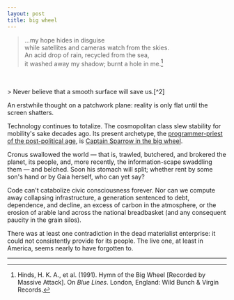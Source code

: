 ```yaml
---
layout: post
title: big wheel
---
```


> ...my hope hides in disguise<br/>while satellites and cameras watch from the skies.<br/>An acid drop of rain, recycled from the sea,<br/>it washed away my shadow; burnt a hole in me.[^1]
<br/>
<br/>
> Never believe that a smooth surface will save us.[^2]

An erstwhile thought on a patchwork plane: reality is only flat until the screen shatters.

Technology continues to totalize. The cosmopolitan class slew stability for mobility's sake decades ago. Its present archetype, the [programmer-priest of the post-political age](https://www.c-span.org/video/?478048-1/facebook-twitter-ceos-testify-senate-judiciary-committee), is [Captain Sparrow in the big wheel](https://youtu.be/k2C68Nh-ltQ?t=227).

Cronus swallowed the world &mdash; that is, trawled, butchered, and brokered the planet, its people, and, more recently, the information-scape swaddling them &mdash; and belched. Soon his stomach will split; whether rent by some son's hand or by Gaia herself, who can yet say?

Code can't catabolize civic consciousness forever. Nor can we compute away collapsing infrastructure, a generation sentenced to debt, dependence, and decline, an excess of carbon in the atmosphere, or the erosion of arable land across the national breadbasket (and any consequent paucity in the grain silos).

There was at least one contradiction in the dead materialist enterprise: it could not consistently provide for its people. The live one, at least in America, seems nearly to have forgotten to.

---

[^1]: Hinds, H. K. A., et al. (1991). Hymn of the Big Wheel [Recorded by Massive Attack]. On *Blue Lines*. London, England: Wild Bunch & Virgin Records.

[^2]: Deleuze, G., and F. Guattari. (1980). A Thousand Plateaus. 500.
